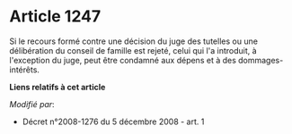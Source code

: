 # Article 1247

Si le recours formé contre une décision du juge des tutelles ou une délibération du conseil de famille est rejeté, celui qui
l'a introduit, à l'exception du juge, peut être condamné aux dépens et à des dommages-intérêts.

**Liens relatifs à cet article**

_Modifié par_:

  - Décret n°2008-1276 du 5 décembre 2008 - art. 1
